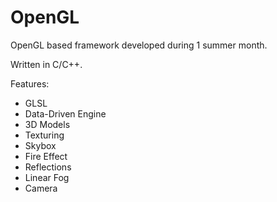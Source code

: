 # OpenGL

OpenGL based framework developed during 1 summer month. 

Written in C/C++.

Features:

- GLSL
- Data-Driven Engine
- 3D Models
- Texturing
- Skybox
- Fire Effect
- Reflections
- Linear Fog
- Camera
